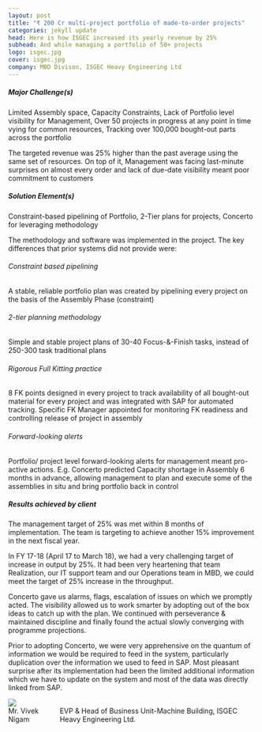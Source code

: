 ```yaml
---
layout: post
title: "₹ 200 Cr multi-project portfolio of made-to-order projects"
categories: jekyll update
head: Here is how ISGEC increased its yearly revenue by 25%
subhead: And while managing a portfolio of 50+ projects
logo: isgec.jpg
cover: isgec.jpg
company: MBD Divison, ISGEC Heavy Engineering Ltd
---
```


<h5 class="bkc bold">Major Challenge(s)</h5>
<p class="pullout compass m-ws-top"><span class="bkc f-1-25x">Limited Assembly space, Capacity Constraints, Lack of Portfolio level visibility for Management, Over 50 projects
in progress at any point in time vying for common resources, Tracking over 100,000 bought-out parts across the portfolio
</span></p>
The targeted revenue was 25% higher than the past average using the same set of resources. On top of it, Management was facing last-minute surprises on almost every order and lack of due-date visibility meant poor commitment to customers

<h5 class="bkc bold">Solution Element(s)</h5>
Constraint-based pipelining of Portfolio, 2-Tier plans for projects, Concerto for leveraging methodology

The methodology and software was implemented in the project. The key differences that prior systems did not provide were:

<h6 class="bkc bold nm">Constraint based pipelining</h6>
A stable, reliable portfolio plan was created by pipelining every project on the basis of the Assembly Phase (constraint)

<h6 class="bkc bold nm">2-tier planning methodology</h6>
Simple and stable project plans of 30-40 Focus-&-Finish tasks, instead of 250-300 task traditional plans

<h6 class="bkc bold nm">Rigorous Full Kitting practice</h6>
8 FK points designed in every project to track availability of all bought-out material for every project and was integrated with SAP for automated tracking. Specific FK Manager appointed for monitoring FK readiness and controlling release of project in assembly

<h6 class="bkc bold nm">Forward-looking alerts</h6>
Portfolio/ project level forward-looking alerts for management meant pro-active actions. E.g. Concerto predicted Capacity shortage in
Assembly 6 months in advance, allowing management to plan and execute some of the assemblies in situ and bring portfolio back in control

<h5 class="bkc bold">Results achieved by client</h5>

<p class="pullout check m-ws-top"><span class="bkc f-1-25x">The management target of 25% was met within 8 months of implementation.</span>
The team is targeting to achieve another 15% improvement in the next fiscal year.
</p>

<div class="callout dbbg">
	<p class="s wc">In FY 17-18 (April 17 to March 18), we had a very challenging target of increase in output by 25%. It had been very heartening that team Realization, our IT support team and our Operations team in MBD, we could meet the target of 25% increase in the throughput. </p>
	<p class="s wc">Concerto gave us alarms, flags, escalation of issues on which we promptly acted. The visibility allowed us to work smarter by adopting out of the box ideas to catch up with the plan. We continued with perseverance & maintained discipline and finally found the actual slowly converging with programme projections. 
	</p>
	<p class="s wc">
	Prior to adopting Concerto, we were very apprehensive on the quantum of information we would be required to feed in the system, particularly duplication over the information we used to feed in SAP. Most pleasant surprise after its implementation had been the limited additional information which we have to update on the system and most of the data was directly linked from SAP.
	</p>
	<div class="row">
		<div class="small-2 columns">
			<img src="https://media.licdn.com/dms/image/C5103AQErb5yTXP0i0g/profile-displayphoto-shrink_800_800/0?e=1549497600&v=beta&t=qbEUtIz85tl_PRwEpBrkf2Ta7z179IHm75545AMlHWM" class="circle-img br">
		</div>
		<div class="small-10 columns np">
			<div class="wc">Mr. Vivek Nigam</div>
			<div class="s wcolor">EVP & Head of Business Unit-Machine Building, ISGEC Heavy Engineering Ltd.</div>
		</div>
	</div>
</div>